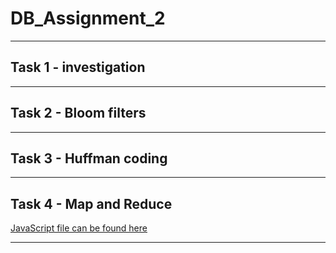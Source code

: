 # DB_Assignment_2

***
## Task 1 - investigation  
***
## Task 2 - Bloom filters  
***
## Task 3 - Huffman coding  
***
## Task 4 - Map and Reduce  
[JavaScript file can be found here](https://github.com/RasmusLynge/DB_Assignment_2/blob/main/Untitled-1.js)
***
